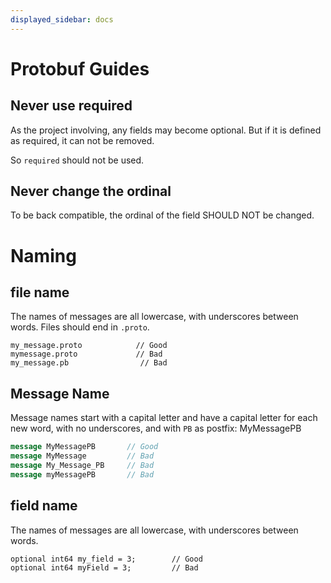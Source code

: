 ```yaml
---
displayed_sidebar: docs
---
```


# Protobuf Guides

## Never use required

As the project involving, any fields may become optional. But if it is defined as required, it can not be removed.

So `required` should not be used.

## Never change the ordinal

To be back compatible, the ordinal of the field SHOULD NOT be changed.

# Naming

## file name

The names of messages are all lowercase, with underscores between words.
Files should end in `.proto`.

```
my_message.proto            // Good
mymessage.proto             // Bad
my_message.pb                // Bad
```

## Message Name

Message names start with a capital letter and have a capital letter for each new word, with no underscores, and with `PB` as postfix: MyMessagePB

```protobuf
message MyMessagePB       // Good
message MyMessage         // Bad
message My_Message_PB     // Bad
message myMessagePB       // Bad
```

## field name

The names of messages are all lowercase, with underscores between words. 

```
optional int64 my_field = 3;        // Good
optional int64 myField = 3;         // Bad
```